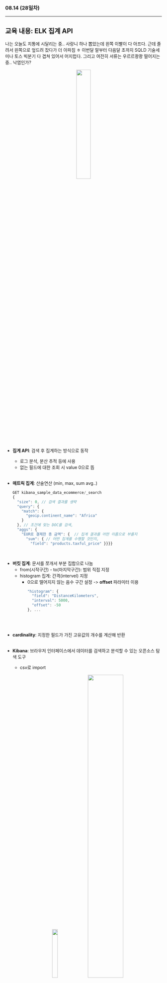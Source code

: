 ###  08.14 (28일차)
---
교육 내용: ELK 집계 API 
---
나는 오늘도 치통에 시달리는 중.. 사랑니 하나 뽑았는데 왼쪽 이빨이 다 아프다. 근데 졸려서 왼쪽으로 엎드려 잤다가 더 아파짐 ㅎ 이번달 말부터 다음달 초까지 SQLD 기술세미나 토스 빅분기 다 겹쳐 있어서 어지럽다. 그리고 여전히 서류는 우르르쾅쾅 떨어지는 중.. 낙엽인가? 
<p align="center">
<img src="https://github.com/user-attachments/assets/70a0ad8c-84c0-46af-9e9c-c93b9ad32975" width="30%" /> </p><br>

- **집계 API**: 검색 후 집계하는 방식으로 동작
  - 로그 분석, 분산 추적 등에 사용
  - 없는 필드에 대한 조회 시 value 0으로 뜸
<br><br>

- **매트릭 집계**: 산술연산 (min, max, sum avg..)
  ```javascript
  GET kibana_sample_data_ecommerce/_search
  {
    "size": 0, // 검색 결과를 생략
    "query": {
      "match": {  
        "geoip.continent_name": "Africa"
      }
    }, // 조건에 맞는 DOC를 검색,
    "aggs": {
      "EUR로 결제한 총 금액": {  // 집계 결과를 어떤 이름으로 부를지
        "sum": { // 어떤 집계를 수행할 것인지,
          "field": "products.taxful_price" }}}}
  ```
<br>

- **버킷 집계**: 문서를 쪼개서 부분 집합으로 나눔
  - from(시작구간) - to(마지막구간): 범위 직접 지정
  - histogram 집계: 간격(intervel) 지정
    - 0으로 떨어지지 않는 음수 구간 설정 -> **offset** 파라미터 이용
      ```javascript
      "histogram": {
        "field": "DistanceKilometers",
        "interval": 5000,
        "offset": -50
      }, ...
      ```
<br><br>

- **cardinality**: 지정한 필드가 가진 고유값의 개수를 계산해 반환
<br><br>

- **Kibana**: 브라우저 인터페이스에서 데이터를 검색하고 분석할 수 있는 오픈소스 탐색 도구
  - csv로 import
    <p align="center">
    <img src="https://github.com/user-attachments/assets/95520573-d329-47af-995b-7106b289a3f1" width="20%" />   <img src="https://github.com/user-attachments/assets/29465594-d53c-4b91-bb0e-567500891e10" width="50%" /></p>
   - 다양한 종류의 대시보드 생성 가능
     <p align="center">
      <img src="https://github.com/user-attachments/assets/43c92a38-420e-4f80-bf91-bf221bdcc6ed" width="50%" /> </p><br>



***

